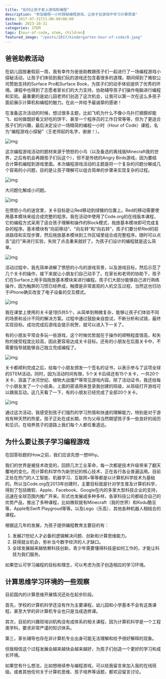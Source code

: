```yaml
---
title: "如何让孩子爱上游戏和编程"
description: "参加编程一小时探秘编程游戏，让孩子在游戏中学习计算思维"
date: 2017-07-31T11:00:00+08:00
lastmod: 2023-10-31
categories: STEM
tags: [hour-of-code, stem, children]
featured_image: "/posts/2017/kindergarten-hour-of-code/0.jpeg"
---
```


## 爸爸助教活动

在幼儿园放暑假前一周，我有幸作为爸爸助教跟孩子们一起进行了一场编程游戏小探秘活动，让孩子们体验到我们玩的游戏还包含着很多的道理。期间得到了微软公司赞助支持的Surface Pro和Surface Book，为孩子们的动手体验提供了优秀的环境。课程中也得到了志愿者家长们的大力支持，协助辅导孩子们操作电脑进行编程和实验。最重要的是幼儿园老师们创造了这次机会，让我可以第一次在这么多孩子面前展示计算机和编程的魅力。在此一并给予最诚挚的感谢！

在准备这次活动的时候，想过很多主题，比如飞机为什么不像小鸟扑打翅膀却能飞、如何做既好看又好吃的饼干、甚至一个程序员的工作日常等等，但为了更适合孩子们的兴趣，最后决定设计一场精简的编程一小时（Hour of Code）课程，名为“编程游戏小探秘”（王老师起的名字，谢谢！）。

![img](/posts/2017/kindergarten-hour-of-code/0-2023011141930575%20PM.jpeg)

这次编程游戏活动的题材来源于愤怒的小鸟（以及备选的离线版Minecraft我的世界，之后有机会再跟孩子们玩这个），但不是传统的Angry Birds游戏，因为要结合计算机编程到游戏里面。本次编程游戏活动的主题是将一个复杂的问题分解成几个容易的小问题，目的是让孩子理解可以组合简单的步骤来实现复杂的过程。

![img](/posts/2017/kindergarten-hour-of-code/0-2023011141950853%20PM.jpeg)

大问题化解成小问题。

![img](/posts/2017/kindergarten-hour-of-code/0-2023011142011248%20PM.jpeg)

在愤怒小鸟的迷宫里，关卡目标是让Red移动到绿猪的位置上。Red的移动需要使用基本模块来组合成完整的程序。我在活动中使用了Code.org的在线版本课程，它的编程方式采用了适合孩子理解和操作的Block模式，拖放基本模块即可完成复杂的程序。基本模块有“向前移动“、“向左转”和“向右转”，孩子们要分析Red的前进路径和实现步骤，然后拖放基本模块到工作区域里组合成完整程序。随时可以点击“运行”来进行实验，失败了点击重来就好了。为孩子们设计的编程就是这么简单。

![img](/posts/2017/kindergarten-hour-of-code/0-2023011142035280%20PM.jpeg)

活动过程中，我先简单讲解了愤怒的小鸟的游戏背景，以及游戏目标，然后示范了几个关卡的操作，接下来就让小朋友们自己动手了。在家长和老师的协助下，孩子们在Surface上用手指拖放基本模块来进行编程。孩子们大部分能够自己进行熟练操作，因为触屏的习惯已经养成，触摸是非常直观的人机交互过程，当然这也归功于iPhone确实改变了电子设备的交互模式。

![img](/posts/2017/kindergarten-hour-of-code/0-2023011142046545%20PM.jpeg)

我在课堂上使用的关卡是1到5共5个，从简单到稍微复杂，能够让孩子们体验不同的场景和设计不同的解决方案。过程中通过鼓励亲自尝试，不断分析和试错，最终实现目标。成功完成后游戏会提示祝贺，就可以进入下一关了。

有的小朋友平常会多玩一些游戏，这个时候优势就在于操作的顺畅程度很高，和失败的接受程度比较高，因此更容易达成关卡目标。还有的小朋友在后面关卡中，不需要指导就能够自己独立完成编程了。

![img](/posts/2017/kindergarten-hour-of-code/0-2023011142100149%20PM.jpeg)

关卡都顺利完成之后，给每个小朋友颁发一个签名的证书，以表示参与了这项全球的STEM活动。同时，因为活动时间有限，5个关卡后续还有15个关卡，一共20个关卡，涵盖了冰河世纪、植物大战僵尸等常见游戏内容。除了活动证书，我还给每个小朋友发了一个小纸条，上面的密语用来登录我创建的班级，从班级打开游戏可以跟我互动。这几天看了一下，有的小朋友已经完成了全部20个关卡。

![img](/posts/2017/kindergarten-hour-of-code/0-2023011142113271%20PM.jpeg)

通过这次活动，我感受到孩子们强烈的学习热情和快速的理解能力，特别是对于游戏有种天然的热爱。孩子正处在成长期，作为父母当然期望孩子多一些良好的阅历和见识。在培养孩子的道路上我们每个人都任重道远。

## 为什么要让孩子学习编程游戏

在回答标题的How之前，我们应该先想一想Why。

我们的世界是被技术改变的，回顾几次工业革命，每一次都是技术升级带来了翻天覆地的变化。而计算机科学作为新世纪的核心技术，正在各行各业普遍运用。目前正处在热门的人工智能、机器学习、互联网+等等都是以计算机科学技术为基础的。所以当Code.org在2013年创建时，主要目标就是针对学生普及计算机科学，得到了包括微软、Apple、Facebook、Google在内的多家大型科技企业的支持，迅速在全球范围内推广开来。形式也发展成多种多样。各家科技公司都结合自己的优势产品，推出了多种课程，比如微软就有Minecraft（我的世界）和Kodu酷豆等，Apple有Swift Playgroud等等。以及Lego（乐高）、其他各种机器人相结合的课程。

根据这几年的发展，为孩子提供编程教育主要目的有：

1. 发展21世纪人才必备的逻辑解决问题、创新和计算思维能力。
2. 获得就业机会，弥补当今数字经济的人才缺口。
3. 全球发展越来越依赖科技创新。青少年需要懂得科技是如何工作的，才能让科技为我们服务。

如果您认可学习编程的目标和理念，可以考虑为孩子创造相应的学习环境。

## 计算思维学习环境的一些观察

目前国内的计算思维开展情况还处在起步阶段。

首先，学校的计算机科学还没有作为主要课程，幼儿园和小学基本不会有这类课程，甚至大学的非计算机专业也只是当成选修课。

其次，目前的兴趣班培训机构没有成体系的相关课程，因为计算机科学是一个工程类学科，要求非常严谨的知识体系。

第三，家长辅导也存在非计算机专业出身可能无法理解和给予很好解释的现象。

但我相信这个过程发展会越来越快会越来越好，为孩子们创造一个更好的学习和成长环境。

如果您有什么想法，比如想继续参与编程游戏，可以给我留言来加入我的在线班级。或者其他任何关于计算机思维、孩子培养等话题，都欢迎留言讨论。
